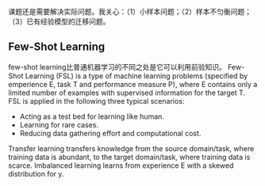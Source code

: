 课题还是需要解决实际问题。我关心：（1）小样本问题；（2）样本不匀衡问题；（3）已有经验模型的迁移问题。

## Few-Shot Learning
few-shot learning比普通机器学习的不同之处是它可以利用前验知识。
Few-Shot Learning (FSL) is a type of machine learning problems (specified by emperience E, task T and performance measure P), where E contains only a limited number of examples with supervised information for the target T.
FSL is applied in the following three typical scenarios:
- Acting as a test bed for learning like human. 
- Learning for rare cases. 
- Reducing data gathering effort and computational cost. 


Transfer learning transfers knowledge from the source domain/task, where training data is abundant, to the target domain/task, where training data is scarce. 
Imbalanced learning learns from experience E with a skewed distribution for y. 
